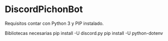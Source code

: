 # DiscordPichonBot
Requisitos contar con
  Python 3 y PIP instalado.

Bibliotecas necesarias
  pip install -U discord.py
  pip install -U python-dotenv
  
